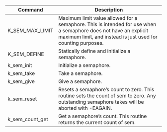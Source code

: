 | Command | Description |
| --- | --- |
| K_SEM_MAX_LIMIT |     Maximum limit value allowed for a semaphore. This is intended for use when a semaphore does not have an explicit maximum limit, and instead is just used for counting purposes. |
| K_SEM_DEFINE | Statically define and initialize a semaphore.  |
| k_sem_init | Initialize a semaphore.  |
| k_sem_take | Take a semaphore.  |
| k_sem_give | Give a semaphore.  |
| k_sem_reset | Resets a semaphore’s count to zero. This routine sets the count of sem to zero. Any outstanding semaphore takes will be aborted with -EAGAIN. |
| k_sem_count_get | Get a semaphore’s count. This routine returns the current count of sem. |